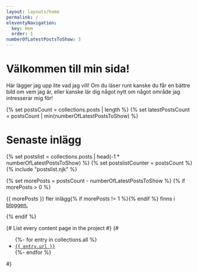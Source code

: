 ```yaml
---
layout: layouts/home
permalink: /
eleventyNavigation:
  key: Hem 
  order: 1
numberOfLatestPostsToShow: 3
---
```


# Välkommen till min sida!
Här lägger jag upp lite vad jag vill! Om du läser runt kanske du får en bättre bild om vem jag är, eller kanske lär dig något nytt om något område jag intresserar mig för!

{% set postsCount = collections.posts | length %}
{% set latestPostsCount = postsCount | min(numberOfLatestPostsToShow) %}

# Senaste inlägg

{% set postslist = collections.posts | head(-1 * numberOfLatestPostsToShow) %}
{% set postslistCounter = postsCount %}
{% include "postslist.njk" %}

{% set morePosts = postsCount - numberOfLatestPostsToShow %}
{% if morePosts > 0 %}
<p>{{ morePosts }} fler inlägg{% if morePosts != 1 %}{% endif %} finns i <a href="/blog">bloggen.</a></p>
{% endif %}

{# List every content page in the project #}
{#
<ul>
	{%- for entry in collections.all %}
	<li><a href="{{ entry.url }}"><code>{{ entry.url }}</code></a></li>
	{%- endfor %}
</ul>
#}
